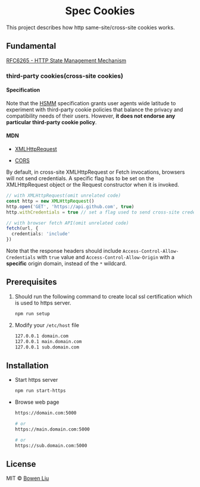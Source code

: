 <h1 align="center">Spec Cookies</h1>

This project describes how http same-site/cross-site cookies works.

## Fundamental

[RFC6265 - HTTP State Management Mechanism](https://tools.ietf.org/html/rfc6265)

### third-party cookies(cross-site cookies)

#### Specification

Note that the [HSMM](https://tools.ietf.org/html/rfc6265#section-7.1) specification grants user agents wide latitude to experiment with third-party cookie policies that balance the privacy and compatibility needs of their users. However, **it does not endorse any particular third-party cookie policy**.

#### MDN

- [XMLHttpRequest](https://developer.mozilla.org/en-US/docs/Web/API/XMLHttpRequest/withCredentials)

- [CORS](ttps://developer.mozilla.org/en-US/docs/Web/HTTP/CORS#Requests_with_credentials)

By default, in cross-site XMLHttpRequest or Fetch invocations, browsers will not send credentials. A specific flag has to be set on the XMLHttpRequest object or the Request constructor when it is invoked.

```ts
// with XMLHttpRequest(omit unrelated code)
const http = new XMLHttpRequest()
http.open('GET', 'https://api.github.com', true)
http.withCredentials = true // set a flag used to send cross-site credentials.

// with browser fetch API(omit unrelated code)
fetch(url, {
  credentials: 'include'
})
```

Note that the response headers should include `Access-Control-Allow-Credentials` with `true` value and `Access-Control-Allow-Origin` with a **specific** origin domain, instead of the `*` wildcard.

## Prerequisites

1. Should run the following command to create local ssl certification which is used to https server.

   ```bash
   npm run setup
   ```

2. Modify your `/etc/host` file

   ```txt
   127.0.0.1 domain.com
   127.0.0.1 main.domain.com
   127.0.0.1 sub.domain.com
   ```

## Installation

- Start https server

  ```bash
  npm run start-https
  ```

- Browse web page

  ```bash
  https://domain.com:5000

  # or
  https://main.domain.com:5000

  # or
  https://sub.domain.com:5000
  ```

## License

MIT © [Bowen Liu](https://github.com/lbwa)
